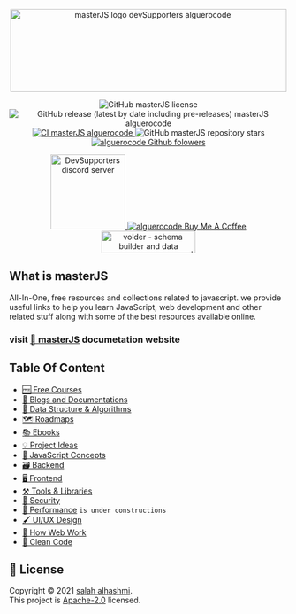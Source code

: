 <p align="center">
<img src="https://user-images.githubusercontent.com/75932477/155848823-adea4766-cda8-46b2-a178-d1092ade13bb.png" alt="masterJS logo devSupporters alguerocode" width="500" height="150"/>
</p>
<p align="center">
<img src="https://img.shields.io/github/license/devSupporters/masterJS" alt="GitHub masterJS license"/>
<img src="https://img.shields.io/github/v/release/devSupporters/masterJS?include_prereleases" alt="GitHub release (latest by date including pre-releases) masterJS alguerocode"/>
  <a href="https://github.com/devSupporters/masterJS/actions/workflows/main.yml">
<img src="https://github.com/devSupporters/masterJS/actions/workflows/main.yml/badge.svg" alt="CI masterJS alguerocode"/>
  </a>
<img src="https://img.shields.io/github/stars/devSupporters/masterJS" alt="GitHub masterJS repository stars"/>
<a href="https://github.com/alguerocode">
  <img src="https://img.shields.io/github/followers/alguerocode?style=social" alt="alguerocode Github folowers"/>
</a>

</p>
<p align="center">
  <a href="https://discord.gg/cfyQkKcd">
  <img width="135" src="https://img.shields.io/badge/Discord-7289DA?style=for-the-badge&logo=discord&logoColor=white" alt="DevSupporters discord server"/>
  </a>
  <a href="https://www.buymeacoffee.com/alhashmis28">
  <img src="https://www.buymeacoffee.com/assets/img/custom_images/orange_img.png" alt="alguerocode Buy Me A Coffee"/>
    </a>
<a href="https://www.producthunt.com/posts/volder?utm_source=badge-featured&utm_medium=badge&utm_souce=badge-volder">
<img src="https://api.producthunt.com/widgets/embed-image/v1/featured.svg?post_id=333967&theme=light" alt="volder - schema builder and data validation for javascript | Product Hunt" width="170" height="40"/>
  </a>
 </p>
  

## What is masterJS
  
All-In-One, free resources and collections related to javascript. we provide useful links to help you  learn JavaScript, web development and other related stuff along with some of the best resources available online.

### visit [📜 masterJS](https://masterjs.vercel.app/) documetation website
  
## Table Of Content
 
- [🆓 Free Courses](https://masterjs.vercel.app/docs/free-courses)
- [📰 Blogs and Documentations](https://masterjs.vercel.app/docs/blogs-documenations)
- [🧮 Data Structure & Algorithms](https://masterjs.vercel.app/docs/dsa)  
- [🗺️ Roadmaps](https://masterjs.vercel.app/docs/roadmaps)  
- [📚 Ebooks](https://masterjs.vercel.app/docs/ebooks)  
- [💡 Project Ideas](https://masterjs.vercel.app/docs/ideas)  
- [🧠 JavaScript Concepts](https://masterjs.vercel.app/docs/concepts)  
- [🗃️ Backend](https://masterjs.vercel.app/docs/backend)  
- [🖥️ Frontend](https://masterjs.vercel.app/docs/frontend)
- [⚒️ Tools & Libraries](https://masterjs.vercel.app/docs/tools)  
- [🔐 Security](https://masterjs.vercel.app/docs/security)  
- [🏇 Performance](https://masterjs.vercel.app/docs/performance) `is under constructions`  
- [🖌️ UI/UX Design](https://masterjs.vercel.app/docs/design)  
- [🧬 How Web Work](https://masterjs.vercel.app/docs/how-work)  
- [🧹 Clean Code](https://masterjs.vercel.app/docs/clean-code) 

## 📝 License

Copyright © 2021 [salah alhashmi](https://github.com/alguerocode).<br />
This project is [Apache-2.0](https://github.com/devSupporters/masterJS/blob/master/LICENSE) licensed.
